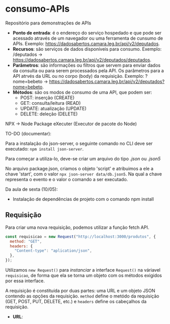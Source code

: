 # consumo-APIs
Repositório para demonstrações de APIs

- **Ponto de entrada**: é o endereço do serviço hospedado e que pode ser acessado através de um navegador ou uma ferramenta de cunsumo de APIs. Exemplo: <https://dadosabertos.camara.leg.br/api/v2/deputados>.
- **Recursos**: são serviços de dados disponíveis para consumo.
Exemplo: /deputados -> <https://dadosabertos.camara.leg.br/api/v2/deputados/deputados>.
-  **Parâmetros**: são informações ou filtros que servem para enviar dados da consulta ou para serem processados pela API. Os parâmetros para a API atrvés da URL ou no corpo (body) da requisição. Exemplo: ?nome=bebeto -> <https://dadosabertos.camara.leg.br/api/v2/deputados?nome=bebeto>.
- **Métodos**: são os modos de consumo de uma API, que podem ser:
    - POST: inserção (CREATE)
    - GET: consulta/leitura (READ)
    - UPDATE: atualização (UPDATE)
    - DELETE: deleção (DELETE)

NPX -> Node Package eXecuter (Executor de pacote do Node)

TO-DO (documentar):
<!-- - Instalação e uso do Json Server: <https://github.com/typicode/json-server>. -->
Para a instalação do json-server, o seguinte comando no CLI deve ser executado: `npm install json-server`.

Para começar a utiliza-lo, deve-se criar um arquivo do tipo _.json_ ou _.json5_

<!-- - Criação do script "start" no package.json -->
No arquivo package.json, criamos o objeto 'script' e atribuimos a ele a chave 'start', com o valor `npx json-server data/db.json5`. Na qual a chave representa o evento e o valor o comando a ser executado.

<!-- - Observações em relação ao uso do JSON5 VS JSON -->


<!-- -Instalação das extensões para formatação de arquivo .json5 -->


<!-- - Chamada do script start com NPM ao invés do NPX -->


<!-- - O que é o Chocolatey (e porque não instalá-lo agora) -->

Da aula de sexta (10/05):
- Instalação de dependências de projeto com o comando npm install


## Requisição

Para criar uma nova requisição, podemos utilizar a função fetch API. 

~~~js
const requisicao = new Request("http://localhost:3000/produtos", {
  method: "GET",
  headers: {
    "Content-type": "aplication/json",
  },
});
~~~

Utilizamos `new Request()` para _instanciar_ a interface `Request()` na váriavel `requisicao`, de forma que ela se torna um objeto com os métodos exigidos por essa interface.

A requisição é constituída por duas partes: uma URL e um objeto JSON contendo as opções da requisição. `method` define o metódo da requisição (GET, POST, PUT, DELETE, etc.) e `headers` define os cabeçalhos da requisição.
- **URL**: 